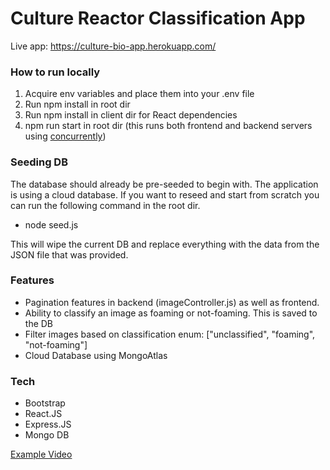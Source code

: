 # Culture Reactor Classification App

Live app: https://culture-bio-app.herokuapp.com/

### How to run locally

1. Acquire env variables and place them into your .env file
2. Run npm install in root dir
3. Run npm install in client dir for React dependencies
4. npm run start in root dir (this runs both frontend and backend servers using [concurrently](https://www.npmjs.com/package/concurrently))

### Seeding DB

The database should already be pre-seeded to begin with. The application is using a cloud database. If you want to reseed and start from scratch you can run the following command in the root dir.

- node seed.js

This will wipe the current DB and replace everything with the data from the JSON file that was provided.

### Features

- Pagination features in backend (imageController.js) as well as frontend.
- Ability to classify an image as foaming or not-foaming. This is saved to the DB
- Filter images based on classification enum: ["unclassified", "foaming", "not-foaming"]
- Cloud Database using MongoAtlas

### Tech

- Bootstrap
- React.JS
- Express.JS
- Mongo DB

[Example Video](https://www.youtube.com/watch?v=CGkl7ZxaBhs)
